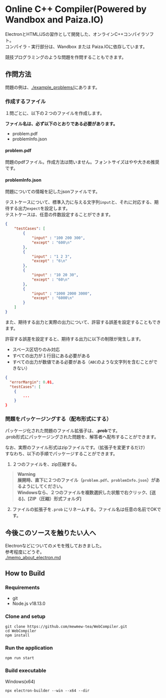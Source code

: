 # Online C++ Compiler(Powered by Wandbox and Paiza.IO)

ElectronとHTML/JSの習作として開発した、オンラインC++コンパイラソフト。  
コンパイラ・実行部分は、Wandbox または Paiza.IOに依存しています。  

競技プログラミングのような問題を作問することもできます。  

## 作問方法

問題の例は、[./example_problems/](https://github.com/mewmew-tea/WebCompiler/tree/master/example_problems)にあります。  

### 作成するファイル

１問ごとに、以下の２つのファイルを作成します。  

**ファイル名は、必ず以下のとおりである必要があります。**  

- problem.pdf
- problemInfo.json

#### problem.pdf

問題のpdfファイル。作成方法は問いません。フォントサイズはやや大きめ推奨です。

#### problemInfo.json

問題についての情報を記したjsonファイルです。  

テストケースについて、標準入力に与える文字列`input`と、それに対応する、期待する出力`expect`を設定します。  
テストケースは、任意の件数設定することができます。  

```json
{
    "testCases": [
        {
            "input" : "100 200 300",
            "except" : "600\n"
        },
        {
            "input" : "1 2 3",
            "except" : "6\n"
        },
        {
            "input" : "10 20 30",
            "except" : "60\n"
        },
        {
            "input" : "1000 2000 3000",
            "except" : "6000\n"
        }
    ]
}
```



また、期待する出力と実際の出力について、許容する誤差を設定することもできます。  

許容する誤差を設定すると、期待する出力に以下の制限が発生します。  
- スペース区切りのみ対応
- すべての出力が１行目にある必要がある
- すべての出力が数値である必要がある（`ABC`のような文字列を含むことができない）

```json
{
  "errorMargin": 0.01,
  "testCases": [
    {
        ...
    }
}
```

### 問題をパッケージングする（配布形式にする）

パッケージ化された問題のファイル拡張子は、**.prob**です。  
.prob形式にパッケージングされた問題を、解答者へ配布することができます。  

なお、実際のファイル形式はzipファイルです。（拡張子を変更するだけ）  
すなわち、以下の手順でパッケージすることができます。  

1. ２つのファイルを、zip圧縮する。  
> **Warning**  
> **展開時、直下に２つのファイル（`problem.pdf`、`problemInfo.json`）があるようにしてください。  
> Windowsなら、２つのファイルを複数選択した状態で右クリック、[送る]、[ZIP（圧縮）形式フォルダ]**
2. ファイルの拡張子を`.prob` にリネームする。ファイル名は任意の名前でOKです。  


## 今後このソースを触りたい人へ

Electronなどについてのメモを残しておきました。  
参考程度にどうぞ。  
[./memo_about_electron.md](https://github.com/mewmew-tea/WebCompiler/tree/master/memo_about_electron.md)

## How to Build

### Requirements

- git
- Node.js v18.13.0

### Clone and setup

```
git clone https://github.com/mewmew-tea/WebCompiler.git
cd WebCompiler
npm install
```

### Run the application

```
npm run start
```

### Build executable

Windows(x64)

```
npx electron-builder --win --x64 --dir
```
